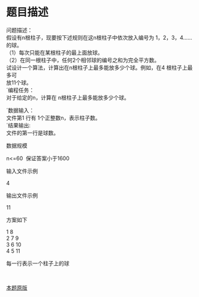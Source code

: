 # 题目描述


<p>
问题描述： <br/>
假设有n根柱子，现要按下述规则在这n根柱子中依次放入编号为 1，2，3，4......的球。 <br/>
（1）每次只能在某根柱子的最上面放球。 <br/>
（2）在同一根柱子中，任何2个相邻球的编号之和为完全平方数。 <br/>
试设计一个算法，计算出在n根柱子上最多能放多少个球。例如，在4 根柱子上最多可<br/>
放11个球。 <br/>
´编程任务： <br/>
对于给定的n，计算在 n根柱子上最多能放多少个球。
</p>
<p>
´数据输入： <br/>
文件第1 行有 1个正整数n，表示柱子数。 <br/>
´结果输出: <br/>
文件的第一行是球数。
</p>
<p>
数据规模
</p>
<p>
n&lt;=60  保证答案小于1600
</p>
<p>
输入文件示例
</p>
<p>
4
</p>
<p>
输出文件示例
</p>
<p>
11
</p>
<p>
方案如下
</p>
<p>
1 8 <br/>
2 7 9 <br/>
3 6 10 <br/>
4 5 11
</p>
<p>
每一行表示一个柱子上的球
</p>
<p>
<br/>
</p>
<p>
<a href="./problem.php?pid=1302" target="_blank">本题原版</a> 
</p>
